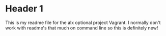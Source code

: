 # Header 1

This is my readme file for the alx optional project Vagrant.
I normally don't work with readme's that much on command line so this is definitely new!
